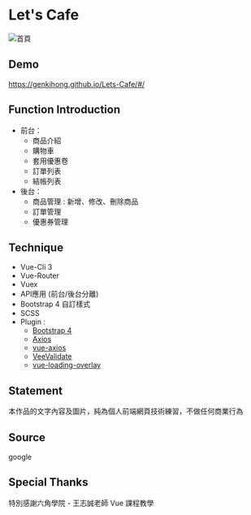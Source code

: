 # Let's Cafe
![首頁](https://upload.cc/i1/2019/03/27/iCBMcW.jpg "首頁畫面")

## Demo
https://genkihong.github.io/Lets-Cafe/#/

## Function Introduction
* 前台：
  * 商品介紹
  * 購物車
  * 套用優惠卷
  * 訂單列表
  * 結帳列表
* 後台：
  * 商品管理 : 新增、修改、刪除商品
  * 訂單管理
  * 優惠券管理

## Technique
* Vue-Cli 3 
* Vue-Router 
* Vuex
* API應用 (前台/後台分離)
* Bootstrap 4 自訂樣式
* SCSS
* Plugin :
  * [Bootstrap 4](https://bootstrap-vue.js.org/docs)
  * [Axios](https://github.com/axios/axios)
  * [vue-axios](https://www.npmjs.com/package/vue-axios)
  * [VeeValidate](https://baianat.github.io/vee-validate/guide/getting-started.html)
  * [vue-loading-overlay](https://github.com/ankurk91/vue-loading-overlay)
  
## Statement
本作品的文字內容及圖片，純為個人前端網頁技術練習，不做任何商業行為

## Source
google

## Special Thanks
特別感謝六角學院 - 王志誠老師 Vue 課程教學


